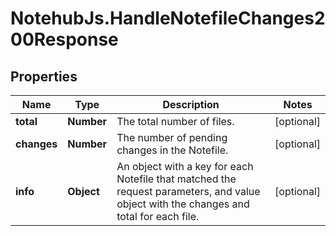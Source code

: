 # NotehubJs.HandleNotefileChanges200Response

## Properties

| Name        | Type       | Description                                                                                                                            | Notes      |
| ----------- | ---------- | -------------------------------------------------------------------------------------------------------------------------------------- | ---------- |
| **total**   | **Number** | The total number of files.                                                                                                             | [optional] |
| **changes** | **Number** | The number of pending changes in the Notefile.                                                                                         | [optional] |
| **info**    | **Object** | An object with a key for each Notefile that matched the request parameters, and value object with the changes and total for each file. | [optional] |

